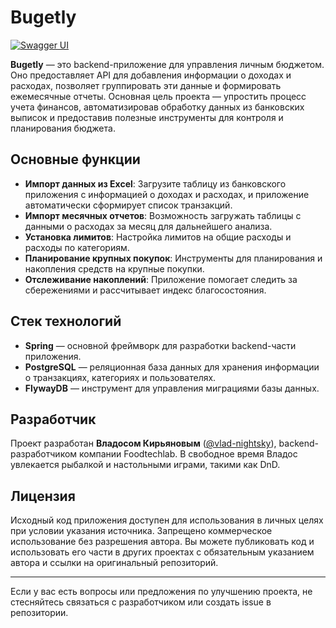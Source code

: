 # Bugetly

[![Swagger UI](https://img.shields.io/badge/Swagger-UI-85EA2D?logo=swagger&logoColor=white)](https://vlad-nightsky.github.io/budgetly/)


**Bugetly** — это backend-приложение для управления личным бюджетом. Оно предоставляет API для добавления информации о
доходах и расходах, позволяет группировать эти данные и формировать ежемесячные отчеты. Основная цель проекта —
упростить процесс учета финансов, автоматизировав обработку данных из банковских выписок и предоставив полезные
инструменты для контроля и планирования бюджета.

## Основные функции

- **Импорт данных из Excel**: Загрузите таблицу из банковского приложения с информацией о доходах и расходах, и
  приложение автоматически сформирует список транзакций.
- **Импорт месячных отчетов**: Возможность загружать таблицы с данными о расходах за месяц для дальнейшего анализа.
- **Установка лимитов**: Настройка лимитов на общие расходы и расходы по категориям.
- **Планирование крупных покупок**: Инструменты для планирования и накопления средств на крупные покупки.
- **Отслеживание накоплений**: Приложение помогает следить за сбережениями и рассчитывает индекс благосостояния.

## Стек технологий

- **Spring** — основной фреймворк для разработки backend-части приложения.
- **PostgreSQL** — реляционная база данных для хранения информации о транзакциях, категориях и пользователях.
- **FlywayDB** — инструмент для управления миграциями базы данных.

## Разработчик

Проект разработан **Владосом Кирьяновым** ([@vlad-nightsky](https://github.com/vlad-nightsky)), backend-разработчиком
компании Foodtechlab. В свободное время Владос увлекается рыбалкой и настольными играми, такими как DnD.

## Лицензия

Исходный код приложения доступен для использования в личных целях при условии указания источника. Запрещено коммерческое
использование без разрешения автора. Вы можете публиковать код и использовать его части в других проектах с обязательным
указанием автора и ссылки на оригинальный репозиторий.

---

Если у вас есть вопросы или предложения по улучшению проекта, не стесняйтесь связаться с разработчиком или создать issue
в репозитории.